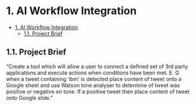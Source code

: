# 1. AI Workflow Integration

- [1. AI Workflow Integration](#1-ai-workflow-integration)
  - [1.1. Project Brief](#11-project-brief)

##  1.1. Project Brief

“Create a tool which will allow a user to connect a defined set of 3rd party applications and execute actions when conditions have been met. E. G when a tweet containing ‘ibm’ is detected place content of tweet onto a Google sheet and use Watson tone analyser to determine of tweet was positive or negative on tone. If a positive tweet then place content of tweet onto Google slide.”